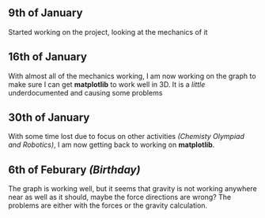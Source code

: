 ## 9th of January
Started working on the project, looking at the mechanics of it

## 16th of January

With almost all of the mechanics working, I am now working on the graph to
make sure I can get **matplotlib** to work well in 3D. It is a *little*
underdocumented and causing some problems

## 30th of January

With some time lost due to focus on other activities *(Chemisty Olympiad
and Robotics)*, I am now getting back to working on **matplotlib**.

## 6th of Feburary *(Birthday)*

The graph is working well, but it seems that gravity is not working
anywhere near as well as it should, maybe the force directions are wrong?
The problems are either with the forces or the gravity calculation.